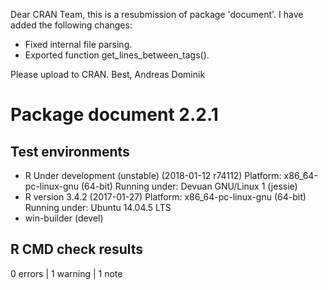 Dear CRAN Team,
this is a resubmission of package 'document'. I have added the following changes:

* Fixed internal file parsing.
* Exported function get\_lines\_between\_tags().

Please upload to CRAN.
Best, Andreas Dominik

# Package document 2.2.1
## Test  environments 
- R Under development (unstable) (2018-01-12 r74112)
  Platform: x86_64-pc-linux-gnu (64-bit)
  Running under: Devuan GNU/Linux 1 (jessie)
- R version 3.4.2 (2017-01-27)
  Platform: x86_64-pc-linux-gnu (64-bit)
  Running under: Ubuntu 14.04.5 LTS
- win-builder (devel)

## R CMD check results
0 errors | 1 warning  | 1 note 
